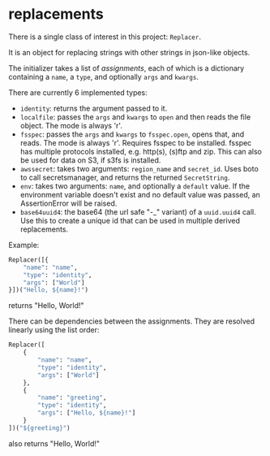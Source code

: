 # replacements

There is a single class of interest in this project: `Replacer`.

It is an object for replacing strings with other strings in json-like objects.

The initializer takes a list of _assignments_, each of which is a dictionary containing a `name`, a `type`, and optionally `args` and `kwargs`.

There are currently 6 implemented types:
* `identity`: returns the argument passed to it.
* `localfile`: passes the `args` and `kwargs` to `open` and then reads the file object. The mode is always 'r'.
* `fsspec`: passes the `args` and `kwargs` to `fsspec.open`, opens that, and reads. The mode is always 'r'. Requires fsspec to be installed. fsspec has multiple protocols installed, e.g. http(s), (s)ftp and zip. This can also be used for data on S3, if s3fs is installed.
* `awssecret`: takes two arguments: `region_name` and `secret_id`. Uses boto to call secretsmanager, and returns the returned `SecretString`.
* `env`: takes two arguments: `name`, and optionally a `default` value. If the environment variable doesn't exist and no default value was passed, an AssertionError will be raised.
* `base64uuid4`: the base64 (the url safe "-_" variant) of a `uuid.uuid4` call. Use this to create a unique id that can be used in multiple derived replacements.

Example:

```python
Replacer([{
    "name": "name",
    "type": "identity",
    "args": ["World"]
}])("Hello, ${name}!")
```

returns "Hello, World!"

There can be dependencies between the assignments. They are resolved
linearly using the list order:

```python
Replacer([
    {
        "name": "name",
        "type": "identity",
        "args": ["World"]
    },
    {
        "name": "greeting",
        "type": "identity",
        "args": ["Hello, ${name}!"]
    }
])("${greeting}")
```

also returns "Hello, World!"
